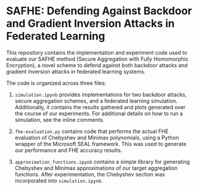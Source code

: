 # SAFHE: Defending Against Backdoor and Gradient Inversion Attacks in Federated Learning

This repository contains the implementation and experiment code used to evaluate our SAFHE method (Secure Aggregation with Fully Homomorphic Encryption), a novel scheme to defend against both backdoor attacks and gradient inversion attacks in federated learning systems.
 
The code is organized across three files: 

1. `simulation.ipynb` provides implementations for two backdoor attacks, secure aggregation schemes, and a federated learning simulation. Additionally, it contains the results gathered and plots generated over the course of our experiments. For additional details on how to run a simulation, see the inline comments. 

2. `fhe-evaluation.py` contains code that performs the actual FHE evaluation of Chebyshev and Minimax polynomials, using a Python wrapper of the Microsoft SEAL framework. This was used to generate our performance and FHE accuracy results. 

3. `approximation_functions.ipynb` contains a simple library for generating Chebyshev and Minimax approximations of our target aggregation functions. After experimentation, the Chebyshev section was incorporated into `simulation.ipynb`.
